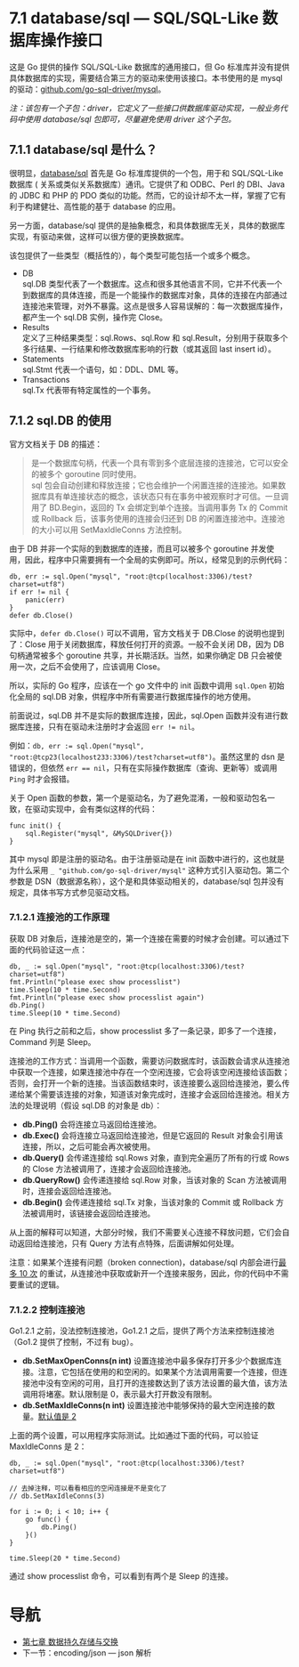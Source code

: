 # 7.1 database/sql — SQL/SQL-Like 数据库操作接口 #

这是 Go 提供的操作 SQL/SQL-Like 数据库的通用接口，但 Go 标准库并没有提供具体数据库的实现，需要结合第三方的驱动来使用该接口。本书使用的是 mysql 的驱动：[github.com/go-sql-driver/mysql](https://github.com/go-sql-driver/mysql)。

*注：该包有一个子包：driver，它定义了一些接口供数据库驱动实现，一般业务代码中使用 database/sql 包即可，尽量避免使用 driver 这个子包。*

## 7.1.1 database/sql 是什么？ ##

很明显，[database/sql](http://docs.studygolang.com/pkg/database/sql) 首先是 Go 标准库提供的一个包，用于和 SQL/SQL-Like 数据库 ( 关系或类似关系数据库）通讯。它提供了和 ODBC、Perl 的 DBI、Java 的 JDBC 和 PHP 的 PDO 类似的功能。然而，它的设计却不太一样，掌握了它有利于构建健壮、高性能的基于 database 的应用。

另一方面，database/sql 提供的是抽象概念，和具体数据库无关，具体的数据库实现，有驱动来做，这样可以很方便的更换数据库。

该包提供了一些类型（概括性的），每个类型可能包括一个或多个概念。

- DB   
sql.DB 类型代表了一个数据库。这点和很多其他语言不同，它并不代表一个到数据库的具体连接，而是一个能操作的数据库对象，具体的连接在内部通过连接池来管理，对外不暴露。这点是很多人容易误解的：每一次数据库操作，都产生一个 sql.DB 实例，操作完 Close。
- Results  
定义了三种结果类型：sql.Rows、sql.Row 和 sql.Result，分别用于获取多个多行结果、一行结果和修改数据库影响的行数（或其返回 last insert id）。
- Statements  
sql.Stmt 代表一个语句，如：DDL、DML 等。
- Transactions  
sql.Tx 代表带有特定属性的一个事务。

## 7.1.2 sql.DB 的使用 ##

官方文档关于 DB 的描述：

> 是一个数据库句柄，代表一个具有零到多个底层连接的连接池，它可以安全的被多个 goroutine 同时使用。  
> sql 包会自动创建和释放连接；它也会维护一个闲置连接的连接池。如果数据库具有单连接状态的概念，该状态只有在事务中被观察时才可信。一旦调用了 BD.Begin，返回的 Tx 会绑定到单个连接。当调用事务 Tx 的 Commit 或 Rollback 后，该事务使用的连接会归还到 DB 的闲置连接池中。连接池的大小可以用 SetMaxIdleConns 方法控制。

由于 DB 并非一个实际的到数据库的连接，而且可以被多个 goroutine 并发使用，因此，程序中只需要拥有一个全局的实例即可。所以，经常见到的示例代码：

	db, err := sql.Open("mysql", "root:@tcp(localhost:3306)/test?charset=utf8")
	if err != nil {
		panic(err)
	}
	defer db.Close()

实际中，`defer db.Close()` 可以不调用，官方文档关于 DB.Close 的说明也提到了：Close 用于关闭数据库，释放任何打开的资源。一般不会关闭 DB，因为 DB 句柄通常被多个 goroutine 共享，并长期活跃。当然，如果你确定 DB 只会被使用一次，之后不会使用了，应该调用 Close。

所以，实际的 Go 程序，应该在一个 go 文件中的 init 函数中调用 `sql.Open` 初始化全局的 sql.DB 对象，供程序中所有需要进行数据库操作的地方使用。

前面说过，sql.DB 并不是实际的数据库连接，因此，sql.Open 函数并没有进行数据库连接，只有在驱动未注册时才会返回 `err != nil`。

例如：`db, err := sql.Open("mysql", "root:@tcp23(localhost233:3306)/test?charset=utf8")`。虽然这里的 dsn 是错误的，但依然 `err == nil`，只有在实际操作数据库（查询、更新等）或调用 `Ping` 时才会报错。

关于 Open 函数的参数，第一个是驱动名，为了避免混淆，一般和驱动包名一致，在驱动实现中，会有类似这样的代码：

	func init() {
		sql.Register("mysql", &MySQLDriver{})
	}

其中 mysql 即是注册的驱动名。由于注册驱动是在 init 函数中进行的，这也就是为什么采用 `_ "github.com/go-sql-driver/mysql"` 这种方式引入驱动包。第二个参数是 DSN（数据源名称），这个是和具体驱动相关的，database/sql 包并没有规定，具体书写方式参见驱动文档。

### 7.1.2.1 连接池的工作原理 ###

获取 DB 对象后，连接池是空的，第一个连接在需要的时候才会创建。可以通过下面的代码验证这一点：

	db, _ := sql.Open("mysql", "root:@tcp(localhost:3306)/test?charset=utf8")
	fmt.Println("please exec show processlist")
	time.Sleep(10 * time.Second)
	fmt.Println("please exec show processlist again")
	db.Ping()
	time.Sleep(10 * time.Second)

在 Ping 执行之前和之后，show processlist 多了一条记录，即多了一个连接，Command 列是 Sleep。

连接池的工作方式：当调用一个函数，需要访问数据库时，该函数会请求从连接池中获取一个连接，如果连接池中存在一个空闲连接，它会将该空闲连接给该函数；否则，会打开一个新的连接。当该函数结束时，该连接要么返回给连接池，要么传递给某个需要该连接的对象，知道该对象完成时，连接才会返回给连接池。相关方法的处理说明（假设 sql.DB 的对象是 db）：

- **db.Ping()** 会将连接立马返回给连接池。
- **db.Exec()** 会将连接立马返回给连接池，但是它返回的 Result 对象会引用该连接，所以，之后可能会再次被使用。
- **db.Query()** 会传递连接给 sql.Rows 对象，直到完全遍历了所有的行或 Rows 的 Close 方法被调用了，连接才会返回给连接池。
- **db.QueryRow()** 会传递连接给 sql.Row 对象，当该对象的 Scan 方法被调用时，连接会返回给连接池。
- **db.Begin()** 会传递连接给 sql.Tx 对象，当该对象的 Commit 或 Rollback 方法被调用时，该链接会返回给连接池。

从上面的解释可以知道，大部分时候，我们不需要关心连接不释放问题，它们会自动返回给连接池，只有 Query 方法有点特殊，后面讲解如何处理。

注意：如果某个连接有问题（broken connection)，database/sql 内部会进行[最多 10 次](http://docs.studygolang.com/src/database/sql/sql.go?s=22080:22097#L824) 的重试，从连接池中获取或新开一个连接来服务，因此，你的代码中不需要重试的逻辑。

### 7.1.2.2 控制连接池 ###

Go1.2.1 之前，没法控制连接池，Go1.2.1 之后，提供了两个方法来控制连接池（Go1.2 提供了控制，不过有 bug）。

- **db.SetMaxOpenConns(n int)** 设置连接池中最多保存打开多少个数据库连接。注意，它包括在使用的和空闲的。如果某个方法调用需要一个连接，但连接池中没有空闲的可用，且打开的连接数达到了该方法设置的最大值，该方法调用将堵塞。默认限制是 0，表示最大打开数没有限制。
- **db.SetMaxIdleConns(n int)** 设置连接池中能够保持的最大空闲连接的数量。[默认值是 2](http://docs.studygolang.com/src/database/sql/sql.go?s=13724:13743#L501) 

上面的两个设置，可以用程序实际测试。比如通过下面的代码，可以验证 MaxIdleConns 是 2：

	db, _ := sql.Open("mysql", "root:@tcp(localhost:3306)/test?charset=utf8")
	
	// 去掉注释，可以看看相应的空闲连接是不是变化了
	// db.SetMaxIdleConns(3)
	
	for i := 0; i < 10; i++ {
		go func() {
			db.Ping()
		}()
	}

	time.Sleep(20 * time.Second)

通过 show processlist 命令，可以看到有两个是 Sleep 的连接。


# 导航 #

- [第七章 数据持久存储与交换](/chapter07/07.0.md)
- 下一节：encoding/json — json 解析
